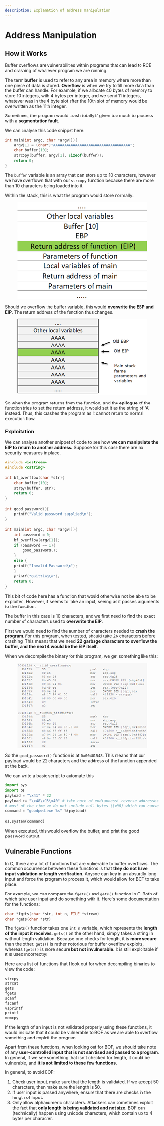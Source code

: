 ```yaml
---
description: Explanation of address manipulation
---
```


# Address Manipulation

## How it Works

Buffer overflows are vulnerabilities within programs that can lead to RCE and crashing of whatever program we are running.&#x20;

The term **buffer** is used to refer to any area in memory where more than one piece of data is stored. **Overflow** is when we try to fill more data than the buffer can handle. For example, if we allocate 40 bytes of memory to store 10 integers, with 4 bytes per integer, and we send 11 integers, whatever was in the 4 byte slot after the 10th slot of memory would be overwritten as the 11th integer.

Sometimes, the program would crash totally if given too much to process with a **segmentation fault**.&#x20;

We can analyse this code snippet here:

```c
int main(int argc, char *argv[]){
    argv[1] = (char*)"AAAAAAAAAAAAAAAAAAAAAAAAAAAAAAAAAAA";
    char buffer[10];
    strcopy(buffer, argv[1], sizeof(buffer));
    return 0;
}
```

The `buffer` variable is an array that can store up to 10 characters, however we have overflown that with our `strcopy` function because there are more than 10 characters being loaded into it.

Within the stack, this is what the program would store normally:

<figure><img src="../../.gitbook/assets/image (800).png" alt=""><figcaption></figcaption></figure>

Should we overflow the buffer variable, this would **overwrite the EBP and EIP**. The return address of the function thus changes.

<figure><img src="../../.gitbook/assets/image (195).png" alt=""><figcaption></figcaption></figure>

So when the program returns from the function, and the **epilogue** of the function tries to set the return address, it would set it as the string of 'A' instead. Thus, this crashes the program as it cannot return to normal execution flow.&#x20;

### Exploitation

We can analyse another snippet of code to see how **we can manipulate the EIP to return to another address.** Suppose for this case there are no security measures in place.

```cpp
#include <iostream>
#include <cstring>

int bf_overflow(char *str){
    char buffer[10];
    strpy(buffer, str);
    return 0;
}

int good_password(){
    printf("Valid password supplied\n");
}

int main(int argc, char *argv[]){
    int password = 0;
    bf_overflow(argv[1]);
    if (password == 1){
        good_password();
    }
    else {
    printf("Invalid Password\n");
    }
    printf("Quitting\n");
    return 0;
}
```

This bit of code here has a function that would otherwise not be able to be exploited. However, it seems to take an input, seeing as it passes arguments to the function.&#x20;

The buffer in this case is 10 characters, and we first need to find the exact number of characters used to **overwrite the EIP**.&#x20;

First we would need to find the number of characters needed to **crash the program**. For this program, when tested, should take 26 characters before crashing. This means that we need **22 garbage characters to overflow the buffer, and the next 4 would be the EIP itself**.

When we decompile the binary for this program, we get something like this:

<figure><img src="../../.gitbook/assets/image (1575).png" alt=""><figcaption></figcaption></figure>

So the `good_password()` function is at `0x00401548`. This means that our payload would be 22 characters and the address of the function appended at the back.

We can write a basic script to automate this.

```python
import sys
import os
payload = "\x41" * 22
payload += "\x48\x15\x40" # take note of endianness! reverse addresses if needed
# most of the time we do not include null bytes (\x00) which can cause corruption of memory
command = "goodpwd.exe %s" %(payload)

os.system(command)
```

When executed, this would overflow the buffer, and print the good password output.&#x20;

## Vulnerable Functions

In C, there are a lot of functions that are vulnerable to buffer overflows. The common occurrence between these functions is that **they do not have input validation or length verification**. Anyone can key in an absurdly long input and force the program to process it, which would allow for BOF to take place.

For example, we can compare the `fgets()` and `gets()` function in C. Both of which take user input and do something with it. Here's some documentation for the functions:

```c
char *fgets(char *str, int n, FILE *stream)
char *gets(char *str)
```

The `fgets()` function takes one `int n` variable, which represents the **length of the input it receives**. `gets()` on the other hand, simply takes a string in without length validation. Because one checks for length, it is **more secure** than the other. `gets()` is rather notorious for buffer overflow exploits, whereas `fgets()` is more secure **but not invulnerable**. It is still exploitable if it is used incorrectly!

Here are a list of functions that I look out for when decompiling binaries to view the code:

```
strcpy
strcat
gets
fgets
scanf
fscanf
vsprintf
printf
memcpy
```

If the length of an input is not validated properly using these functions, it would indicate that it could be vulnerable to BOF as we are able to overflow something and exploit the program.&#x20;

Apart from these functions, when looking out for BOF, we should take note of any **user-controlled input that is not sanitised and passed to a program**. In general, if we see something that isn't checked for length, it could be vulnerable, and **it is not limited to these few functions**.&#x20;

In general, to avoid BOF:

1. Check user input, make sure that the length is validated. If we accept 50 characters, then make sure the length is 50.
2. If user input is passed anywhere, ensure that there are checks in the length of input.
3. Only allow alphanumeric characters. Attackers can sometimes exploit the fact that **only length is being validated and not size**. BOF can (technically) happen using unicode characters, which contain up to 4 bytes per character.&#x20;
